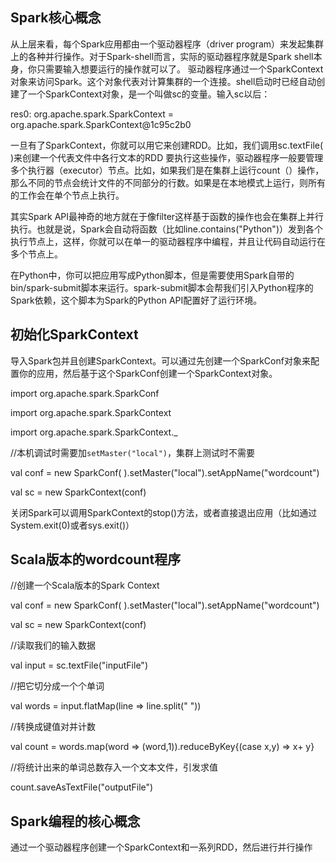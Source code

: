 ## Spark核心概念

   从上层来看，每个Spark应用都由一个驱动器程序（driver program）来发起集群上的各种并行操作。对于Spark-shell而言，实际的驱动器程序就是Spark shell本身，你只需要输入想要运行的操作就可以了。
驱动器程序通过一个SparkContext对象来访问Spark。这个对象代表对计算集群的一个连接。shell启动时已经自动创建了一个SparkContext对象，是一个叫做sc的变量。输入sc以后：

res0: org.apache.spark.SparkContext = org.apache.spark.SparkContext@1c95c2b0

一旦有了SparkContext，你就可以用它来创建RDD。比如，我们调用sc.textFile( )来创建一个代表文件中各行文本的RDD
要执行这些操作，驱动器程序一般要管理多个执行器（executor）节点。比如，如果我们是在集群上运行count（）操作，那么不同的节点会统计文件的不同部分的行数。如果是在本地模式上运行，则所有的工作会在单个节点上执行。

其实Spark API最神奇的地方就在于像filter这样基于函数的操作也会在集群上并行执行。也就是说，Spark会自动将函数（比如line.contains("Python")）发到各个执行节点上，这样，你就可以在单一的驱动器程序中编程，并且让代码自动运行在多个节点上。

在Python中，你可以把应用写成Python脚本，但是需要使用Spark自带的bin/spark-submit脚本来运行。spark-submit脚本会帮我们引入Python程序的Spark依赖，这个脚本为Spark的Python API配置好了运行环境。

## 初始化SparkContext
导入Spark包并且创建SparkContext。可以通过先创建一个SparkConf对象来配置你的应用，然后基于这个SparkConf创建一个SparkContext对象。

import  org.apache.spark.SparkConf

import  org.apache.spark.SparkContext

import  org.apache.spark.SparkContext._

//本机调试时需要加`setMaster("local")`，集群上测试时不需要

val conf = new SparkConf( ).setMaster("local").setAppName("wordcount")

val  sc = new SparkContext(conf)

关闭Spark可以调用SparkContext的stop()方法，或者直接退出应用（比如通过System.exit(0)或者sys.exit()）

## Scala版本的wordcount程序

//创建一个Scala版本的Spark Context

val conf = new SparkConf( ).setMaster("local").setAppName("wordcount")

val  sc = new SparkContext(conf)

//读取我们的输入数据

val input = sc.textFile("inputFile")

//把它切分成一个个单词

val words = input.flatMap(line => line.split(" "))

//转换成键值对并计数

val count = words.map(word => (word,1)).reduceByKey{(case x,y) => x+ y}

//将统计出来的单词总数存入一个文本文件，引发求值

count.saveAsTextFile("outputFile")

## Spark编程的核心概念

通过一个驱动器程序创建一个SparkContext和一系列RDD，然后进行并行操作
